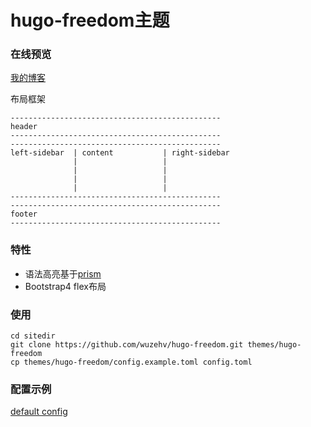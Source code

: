 # hugo-freedom主题

### 在线预览
[我的博客](https://mutex.top)

布局框架
```
-----------------------------------------------
header
-----------------------------------------------
-----------------------------------------------
left-sidebar  | content           | right-sidebar
              |                   |
              |                   |
              |                   |
              |                   |
-----------------------------------------------
-----------------------------------------------
footer
-----------------------------------------------
```

### 特性
* 语法高亮基于[prism](https://prismjs.com/)
* Bootstrap4 flex布局

### 使用
```
cd sitedir
git clone https://github.com/wuzehv/hugo-freedom.git themes/hugo-freedom
cp themes/hugo-freedom/config.example.toml config.toml
```

### 配置示例
<a href="/config.example.toml">default config</a>
